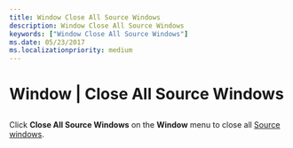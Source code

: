 ```yaml
---
title: Window Close All Source Windows
description: Window Close All Source Windows
keywords: ["Window Close All Source Windows"]
ms.date: 05/23/2017
ms.localizationpriority: medium
---
```


# Window | Close All Source Windows


## <span id="ddk_window_close_all_source_windows_dbg"></span><span id="DDK_WINDOW_CLOSE_ALL_SOURCE_WINDOWS_DBG"></span>


Click **Close All Source Windows** on the **Window** menu to close all [Source windows](source-window.md).

 

 






